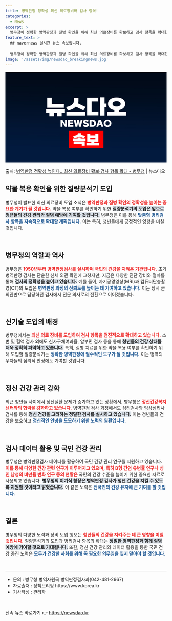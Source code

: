 ```yaml
---
title: 병역판정 정확성 최신 의료장비와 검사 항목!
categories:
  - News
excerpt: >
  병무청이 정확한 병역판정과 질병 확인을 위해 최신 의료장비를 확보하고 검사 항목을 확대했다고 31일 밝혔다.…
feature_text: >
  ## navernews 실시간 뉴스 속보입니다.

  병무청이 정확한 병역판정과 질병 확인을 위해 최신 의료장비를 확보하고 검사 항목을 확대했다고 31일 밝혔다.…
image: '/assets/img/newsdao_breakingnews.jpg'
---
```


![뉴스다오 속보](/assets/img/newsdao_breakingnews.jpg)

<p>출처: <a href="https://newsdao.kr/2375" rel="dofollow">병역판정 정확성 높인다…최신 의료장비 확보·검사 항목 확대 - 병무청</a> | 뉴스다오</p>

<h2 data-ke-size="size26">약물 복용 확인을 위한 질량분석기 도입</h2>

<p data-ke-size="size16">병무청이 발표한 최신 의료장비 도입 소식은 <b><span style="color: #ee2323;">병역판정과 질병 확인의 정확성을 높이는 중요한 계기가 될 것입니다.</span></b> 약물 복용 여부를 확인하기 위한 <b><span style="background-color: #21538527;">질량분석기의 도입은 앞으로 청년들의 건강 관리와 질병 예방에 기여할 것입니다.</span></b> 병무청은 이를 통해 <b><span style="color: #1a5490;">맞춤형 병리검사 항목을 지속적으로 확대할 계획입니다.</span></b> 이는 특히, 청년들에게 긍정적인 영향을 미칠 것입니다.</p>

<p data-ke-size="size16">&nbsp;</p>

<h2 data-ke-size="size26">병무청의 역할과 역사</h2>

<p data-ke-size="size16">병무청은 <b><span style="color: #ee2323;">1950년부터 병역판정검사를 실시하며 국민의 건강을 지켜온 기관입니다.</span></b> 초기 병역판정 검사는 단순한 신체 외관 확인에 그쳤지만, 지금은 다양한 진단 장비와 절차를 통해 <b><span style="background-color: #21538527;">검사의 정확성을 높이고 있습니다.</span></b> 예를 들어, 자기공명영상(MRI)과 컴퓨터단층촬영(CT)의 도입은 <b><span style="color: #1a5490;">병역판정 과정의 신뢰도를 높이는 데 기여하고 있습니다.</span></b> 이는 당시 군의관만으로 담당하던 검사에서 전문 의사로의 전환으로 이어졌습니다.</p>

<p data-ke-size="size16">&nbsp;</p>

<h2 data-ke-size="size26">신기술 도입의 배경</h2>

<p data-ke-size="size16">병무청에서는 <b><span style="color: #ee2323;">최신 의료 장비를 도입하여 검사 항목을 점진적으로 확대하고 있습니다.</span></b> 소변 및 혈액 검사 외에도 신사구체여과율, 알부민 검사 등을 통해 <b><span style="background-color: #21538527;">청년들의 건강 상태를 더욱 정확히 파악하고 있습니다.</span></b> 특히, 질병 치료를 위한 약물 복용 여부를 확인하기 위해 도입할 질량분석기는 <b><span style="color: #1a5490;">정확한 병역판정에 필수적인 도구가 될 것입니다.</span></b> 이는 병역의무자들의 심리적 안정에도 기여할 것입니다.</p>

<p data-ke-size="size16">&nbsp;</p>

<h2 data-ke-size="size26">정신 건강 관리 강화</h2>

<p data-ke-size="size16">최근 청년들 사이에서 정신질환 문제가 증가하고 있는 상황에서, 병무청은 <b><span style="color: #ee2323;">정신건강복지센터와의 협력을 강화하고 있습니다.</span></b> 병역판정 검사 과정에서도 심리검사와 임상심리사 검사를 통해 <b><span style="background-color: #21538527;">정신 건강을 고려하는 정밀한 검사를 실시하고 있습니다.</span></b> 이는 청년들의 건강을 보호하고 <b><span style="color: #1a5490;">정신적인 안녕을 도모하기 위한 노력의 일환입니다.</span></b></p>

<p data-ke-size="size16">&nbsp;</p>

<h2 data-ke-size="size26">검사 데이터 활용 및 국민 건강 관리</h2>

<p data-ke-size="size16">병무청은 병역판정검사 데이터를 활용하여 국민 건강 관리 연구를 지원하고 있습니다. <b><span style="color: #ee2323;">이를 통해 다양한 건강 관련 연구가 이루어지고 있으며, 특히 B형 간염 유병률 연구나 성인 남성의 비만율 변화 연구 등의 현황은 </span></b>국민의 건강 수준을 높이기 위한 중요한 자료로 사용되고 있습니다. <b><span style="background-color: #21538527;">병무청의 이기식 청장은 병역판정 검사가 청년 건강을 지킬 수 있도록 지원할 것이라고 밝혔습니다.</span></b> 이 같은 노력은 <b><span style="color: #1a5490;">전국민의 건강 유지에 큰 기여를 할 것입니다.</span></b></p>

<p data-ke-size="size16">&nbsp;</p>

<h2 data-ke-size="size26">결론</h2>

<p data-ke-size="size16">병무청의 다양한 노력과 장비 도입 행보는 <b><span style="color: #ee2323;">청년들의 건강을 지켜주는 데 큰 영향을 미칠 것입니다.</span></b> 질량분석기의 도입과 병리검사 항목의 확대는 <b><span style="background-color: #21538527;">정밀한 병역판정과 함께 질병 예방에 기여할 것으로 기대됩니다.</span></b> 또한, 정신 건강 관리와 데이터 활용을 통한 국민 건강 증진 노력은 <b><span style="color: #1a5490;">모두가 건강한 사회를 위해 꼭 필요한 의무임을 잊지 말아야 할 것입니다.</span></b></p>

<p data-ke-size="size16">&nbsp;</p>

<hr>

<ul>
    <li>문의 : 병무청 병역자원국 병역판정검사과(042-481-2967)</li>
    <li>자료출처 : 정책브리핑 https://www.korea.kr</li>
    <li>기사작성 : 관리자</li>
</ul>

<p data-ke-size="size16">&nbsp;</p> 

신속 뉴스 바로가기 👉 <a href="https://newsdao.kr" rel="dofollow">https://newsdao.kr</a>


